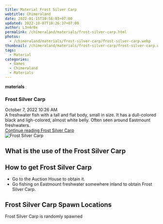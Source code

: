 ```yaml
---
title: Material Frost Silver Carp
webtitle: Chimeraland
date: 2022-01-15T10:56:03+07:00
updated: 2022-10-07T10:26:37+07:00
author: L3n4r0x
permalink: /chimeraland/materials/frost-silver-carp.html
photos:
  - /chimeraland/materials/frost-silver-carp/frost-silver-carp.webp
thumbnail: /chimeraland/materials/frost-silver-carp/frost-silver-carp.webp
tags:
  - Material
categories:
  - Games
  - Chimeraland
  - Materials
---
```


<section id="bootstrap-wrapper">
  <link
    rel="stylesheet"
    href="https://cdn.statically.io/gh/dimaslanjaka/Web-Manajemen/40ac3225/css/bootstrap-4.5-wrapper.css"
  />
  <div
    class="row g-0 border rounded overflow-hidden flex-md-row mb-4 shadow-sm position-relative"
  >
    <div class="col p-4 d-flex flex-column position-static">
      <strong class="d-inline-block mb-2 text-success">materials</strong>
      <h3 class="mb-0">Frost Silver Carp</h3>
      <div class="mb-1 text-muted">October 7, 2022 10:26 AM</div>
      <div class="mb-2 border p-1">
        A freshwater fish with a tall and flat body, small in size. It has a
        dull-colored black and ligh-colored, almost white belly. Often seen
        around Eastmount freshwaters.
      </div>
      <a
        href="/chimeraland/materials/frost-silver-carp.html"
        class="stretched-link d-none"
        >Continue reading Frost Silver Carp</a
      >
    </div>
    <div class="col-auto d-none d-lg-block">
      <img
        src="/chimeraland/materials/frost-silver-carp/frost-silver-carp.webp"
        alt="Frost Silver Carp"
      />
    </div>
  </div>
  <div class="row">
    <div class="col-lg-6 col-12 mb-2">
      <div class="card">
        <div class="card-body">
          <h2 class="card-title">What is the use of the Frost Silver Carp</h2>
          <div class="card-text"><ul></ul></div>
        </div>
      </div>
    </div>
    <div class="col-lg-6 col-12 mb-2">
      <div class="card">
        <div class="card-body">
          <h2 class="card-title">How to get Frost Silver Carp</h2>
          <div class="card-text">
            <ul>
              <li>Go to the Auction House to obtain it.</li>
              <li>
                Go fishing on Eastmount freshwater somewhere inland to obtain
                Frost Silver Carp.
              </li>
            </ul>
          </div>
        </div>
      </div>
    </div>
    <div class="col-12 mb-2">
      <h2>Frost Silver Carp Spawn Locations</h2>
      <p>Frost Silver Carp is randomly spawned</p>
    </div>
  </div>
</section>